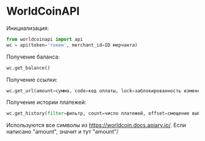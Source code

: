 # WorldCoinAPI
Инициализация:
```python
from worldcoinapi import api
wc = api(token='токен', merchant_id=ID мерчанта)
```
Получение баланса:
```python
wc.get_balance()
```
Получение ссылки:
```python
wc.get_url(amount=сумма, code=код оплаты, lock=заблокированность изменения суммы)
```
Получение истории платежей:
```python
wc.get_history(filter=фильтр, count=число платежей, offset=смещение выборки)
```
Используются все символы из https://worldcoin.docs.apiary.io/.
Если написано "amount", значит и тут "amount"/
